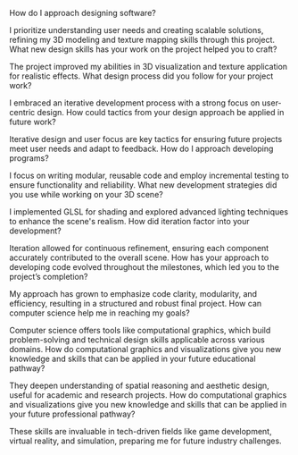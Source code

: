 How do I approach designing software?

I prioritize understanding user needs and creating scalable solutions, refining my 3D modeling and texture mapping skills through this project.
What new design skills has your work on the project helped you to craft?

The project improved my abilities in 3D visualization and texture application for realistic effects.
What design process did you follow for your project work?

I embraced an iterative development process with a strong focus on user-centric design.
How could tactics from your design approach be applied in future work?

Iterative design and user focus are key tactics for ensuring future projects meet user needs and adapt to feedback.
How do I approach developing programs?

I focus on writing modular, reusable code and employ incremental testing to ensure functionality and reliability.
What new development strategies did you use while working on your 3D scene?

I implemented GLSL for shading and explored advanced lighting techniques to enhance the scene's realism.
How did iteration factor into your development?

Iteration allowed for continuous refinement, ensuring each component accurately contributed to the overall scene.
How has your approach to developing code evolved throughout the milestones, which led you to the project’s completion?

My approach has grown to emphasize code clarity, modularity, and efficiency, resulting in a structured and robust final project.
How can computer science help me in reaching my goals?

Computer science offers tools like computational graphics, which build problem-solving and technical design skills applicable across various domains.
How do computational graphics and visualizations give you new knowledge and skills that can be applied in your future educational pathway?

They deepen understanding of spatial reasoning and aesthetic design, useful for academic and research projects.
How do computational graphics and visualizations give you new knowledge and skills that can be applied in your future professional pathway?

These skills are invaluable in tech-driven fields like game development, virtual reality, and simulation, preparing me for future industry challenges.
